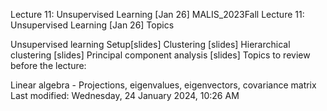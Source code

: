 Lecture 11: Unsupervised Learning [Jan 26]
MALIS_2023Fall
Lecture 11: Unsupervised Learning [Jan 26]
Topics

Unsupervised learning Setup[slides]
Clustering [slides]
Hierarchical clustering [slides]
Principal component analysis [slides]
Topics to review before the lecture:

Linear algebra - Projections, eigenvalues, eigenvectors, covariance matrix
Last modified: Wednesday, 24 January 2024, 10:26 AM
